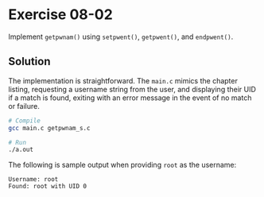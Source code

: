 # Exercise 08-02

Implement `getpwnam()` using `setpwent()`, `getpwent()`, and `endpwent()`.

## Solution

The implementation is straightforward. The `main.c` mimics the chapter listing,
requesting a username string from the user, and displaying their UID if a match
is found, exiting with an error message in the event of no match or failure.

```bash
# Compile
gcc main.c getpwnam_s.c

# Run
./a.out
```

The following is sample output when providing `root` as the username:

```
Username: root
Found: root with UID 0
```

